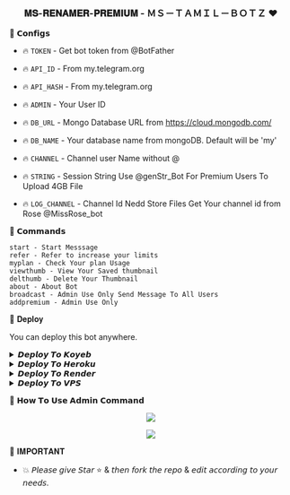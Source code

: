 <h3 align="center">
  <b> 𝐌𝐒-𝐑𝐄𝐍𝐀𝐌𝐄𝐑-𝐏𝐑𝐄𝐌𝐈𝐔𝐌 - ＭＳ－ＴＡＭＩＬ－ＢＯＴＺ ❤️</b>
</h3>


🌟 𝗖𝗼𝗻𝗳𝗶𝗴𝘀 

- 🔥 ```TOKEN```  - Get bot token from @BotFather

- 🔥 ```API_ID``` - From my.telegram.org 

- 🔥 ```API_HASH``` - From my.telegram.org 

- 🔥 ```ADMIN``` - Your User ID 

- 🔥 ```DB_URL``` - Mongo Database URL from https://cloud.mongodb.com/

- 🔥 ```DB_NAME``` - Your database name from mongoDB. Default will be 'my'

- 🔥 ```CHANNEL``` - Channel user Name without @

- 🔥 ```STRING``` -  Session String Use @genStr_Bot For Premium Users To Upload 4GB File

- 🔥 ```LOG_CHANNEL``` - Channel Id Nedd Store Files Get Your channel id from Rose @MissRose_bot

🌟 𝗖𝗼𝗺𝗺𝗮𝗻𝗱𝘀

```
start - Start Messsage
refer - Refer to increase your limits
myplan - Check Your plan Usage
viewthumb - View Your Saved thumbnail
delthumb - Delete Your Thumbnail
about - About Bot
broadcast - Admin Use Only Send Message To All Users
addpremium - Admin Use Only
```
🌟 𝐃𝐞𝐩𝐥𝐨𝐲

You can deploy this bot anywhere.

<details><summary>𝘿𝙚𝙥𝙡𝙤𝙮 𝙏𝙤 𝙆𝙤𝙮𝙚𝙗</summary>
<p>
<br>
<a target="_blank" href="https://app.koyeb.com/deploy?type=git&repository=github.com/MS-TAMIL-BOTZ/MS-RENAMER-PREMIUM&branch=master&name=MsFilmFactory_Bot"><img alt="Deploy to Koyeb" src="https://binbashbanana.github.io/deploy-buttons/buttons/remade/koyeb.svg"></a>
</p>
</details>

<details><summary>𝘿𝙚𝙥𝙡𝙤𝙮 𝙏𝙤 𝙃𝙚𝙧𝙤𝙠𝙪</summary>
<p>
<br>
<a href="https://heroku.com/deploy?template=https://github.com/MS-TAMIL-BOTZ/MS-RENAMER-PREMIUM">
  <img src="https://www.herokucdn.com/deploy/button.svg" alt="Deploy">
</a>
</p>
</details>

<details><summary>𝘿𝙚𝙥𝙡𝙤𝙮 𝙏𝙤 𝙍𝙚𝙣𝙙𝙚𝙧</summary>
<p>
<br>
<a href="https://dashboard.render.com/select-repo?type=web">
  <img src="https://render.com/images/deploy-to-render-button.svg" alt="deploy-to-render">
</a>
</p>
</details>

<details><summary>𝘿𝙚𝙥𝙡𝙤𝙮 𝙏𝙤 𝙑𝙋𝙎</summary>
<p>
<pre>
git clone https://github.com/MS-TAMIL-BOTZ/MS-RENAMER-PREMIUM
# Install Packages
pip3 install -U -r requirements.txt
Edit info.py with variables as given below then run bot
python3 bot.py
</pre>
</p>
</details>

🌟 𝗛𝗼𝘄 𝗧𝗼 𝗨𝘀𝗲 𝗔𝗱𝗺𝗶𝗻 𝗖𝗼𝗺𝗺𝗮𝗻𝗱 
<p align="center">
    <img src="https://te.legra.ph/file/e4f69a97c8384ec3d5e88.jpg">
</p>

<p align="center">
    <img src="https://te.legra.ph/file/f5edd5d4c0029944a0c3d.jpg">
</p>

🌟 𝐈𝐌𝐏𝐎𝐑𝐓𝐀𝐍𝐓

* 💥 𝘗𝘭𝘦𝘢𝘴𝘦 𝘨𝘪𝘷𝘦 𝘚𝘵𝘢𝘳 ⭐️ & 𝘵𝘩𝘦𝘯 𝘧𝘰𝘳𝘬 𝘵𝘩𝘦 𝘳𝘦𝘱𝘰 & 𝘦𝘥𝘪𝘵 𝘢𝘤𝘤𝘰𝘳𝘥𝘪𝘯𝘨 𝘵𝘰 𝘺𝘰𝘶𝘳 𝘯𝘦𝘦𝘥𝘴. 
